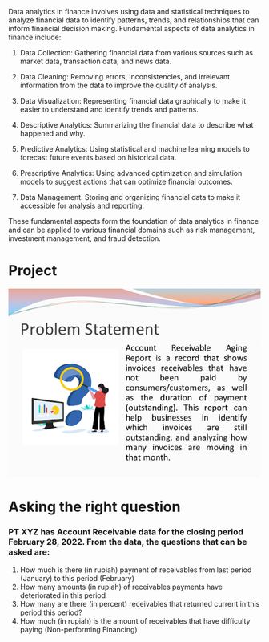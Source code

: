 Data analytics in finance involves using data and statistical techniques to analyze financial data to identify patterns, trends, and relationships that can inform financial decision making. Fundamental aspects of data analytics in finance include:

1. Data Collection: Gathering financial data from various sources such as market data, transaction data, and news data.

2. Data Cleaning: Removing errors, inconsistencies, and irrelevant information from the data to improve the quality of analysis.

3. Data Visualization: Representing financial data graphically to make it easier to understand and identify trends and patterns.

4. Descriptive Analytics: Summarizing the financial data to describe what happened and why.

5. Predictive Analytics: Using statistical and machine learning models to forecast future events based on historical data.

6. Prescriptive Analytics: Using advanced optimization and simulation models to suggest actions that can optimize financial outcomes.

7. Data Management: Storing and organizing financial data to make it accessible for analysis and reporting.

These fundamental aspects form the foundation of data analytics in finance and can be applied to various financial domains such as risk management, investment management, and fraud detection.



# Project
![problems](/prof-fin-analytics-w-excel.png)

# Asking the right question
### PT XYZ has Account Receivable data for the closing period February 28, 2022. From the data, the questions that can be asked are:
1. How much is there (in rupiah) payment of receivables from last period (January) to this period (February)
2. How many amounts (in rupiah) of receivables payments have deteriorated in this period
3. How many are there (in percent) receivables that returned current in this period this period?
4. How much (in rupiah) is the amount of receivables that have difficulty paying (Non-performing Financing)
